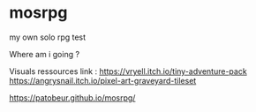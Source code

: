 # mosrpg
my own solo rpg test

Where am i going ?

Visuals ressources link : 
https://vryell.itch.io/tiny-adventure-pack
https://angrysnail.itch.io/pixel-art-graveyard-tileset


https://patobeur.github.io/mosrpg/
